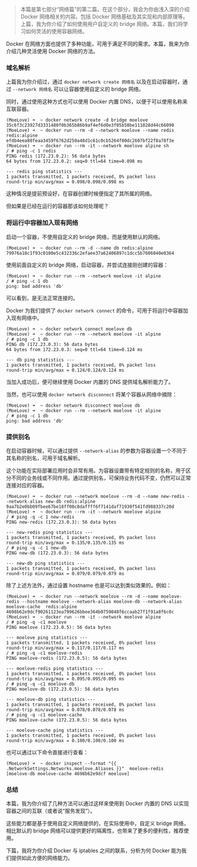 > 本篇是第七部分“网络篇”的第二篇。在这个部分，我会为你由浅入深的介绍 Docker 网络相关的内容。包括 Docker
> 网络基础及其实现和内部原理等。上篇，我为你介绍了如何使用用户自定义的 bridge 网络。本篇，我们将学习如何灵活的使用容器网络。

Docker 在网络方面也提供了多种功能，可用于满足不同的需求。本篇，我来为你介绍几种灵活使用 Docker 网络的方法。

### 域名解析

上篇我为你介绍过，通过 `docker network create 网络名` 以及在启动容器时，通过 `--network 网络名`
可以让容器使用自定义的 bridge 网络。

同时，通过使用这种方式也可以使用 Docker 内置 DNS，以便于可以使用名称来互联容器。

    
    
    (MoeLove) ➜  ~ docker network create -d bridge moelove                                                  
    35c6f3c23927d3331480f0b365b86b9af4ef6d0e3f05b58be111028d44c66090
    (MoeLove) ➜  ~ docker run --rm -d --network moelove --name redis redis:alpine
    efdb4eea88feaa3459f6762d250a48d1c61c0cb5264f00dc2607bf22f8a78f3e
    (MoeLove) ➜  ~ docker run --rm -it --network moelove alpine sh
    / # ping -c 1 redis
    PING redis (172.23.0.2): 56 data bytes
    64 bytes from 172.23.0.2: seq=0 ttl=64 time=0.098 ms
    
    --- redis ping statistics ---
    1 packets transmitted, 1 packets received, 0% packet loss
    round-trip min/avg/max = 0.098/0.098/0.098 ms
    

这种情况是提前预设好，在容器创建时候便指定了其所属的网络。

但如果是已经在运行的容器那该如何处理呢？

### 将运行中容器加入现有网络

启动一个容器，不使用自定义的 bridge 网络，而是使用默认的网络。

    
    
    (MoeLove) ➜  ~ docker run --rm -d --name db redis:alpine
    79976a18c1f93c0100e5c432336c2efaee37a62406897c1dcc5b7606040e0364
    

使用前面自定义的 bridge 网络，启动容器，并尝试连接刚创建的容器：

    
    
    (MoeLove) ➜  ~ docker run --rm --network moelove -it alpine 
    / # ping -c 1 db
    ping: bad address 'db'
    

可以看到，是无法正常连接的。

Docker 为我们提供了 `docker network connect` 的命令，可用于将运行中容器加入现有网络中。

    
    
    (MoeLove) ➜  ~ docker network connect moelove db 
    (MoeLove) ➜  ~ docker run --rm --network moelove -it alpine 
    / # ping -c 1 db
    PING db (172.23.0.3): 56 data bytes
    64 bytes from 172.23.0.3: seq=0 ttl=64 time=0.124 ms
    
    --- db ping statistics ---
    1 packets transmitted, 1 packets received, 0% packet loss
    round-trip min/avg/max = 0.124/0.124/0.124 ms
    

当加入成功后，便可继续使用 Docker 内置的 DNS 提供域名解析能力了。

当然，也可以使用 `docker network disconnect` 将某个容器从网络中摘除：

    
    
    (MoeLove) ➜  ~ docker network disconnect moelove db
    (MoeLove) ➜  ~ docker run --rm --network moelove -it alpine 
    / # ping -c 1 db
    ping: bad address 'db'
    

### 提供别名

在启动容器时候，可以通过提供 `--network-alias` 的参数为容器设置一个不同于其名称的别名，可用于域名解析。

这个功能在实际部署应用时会非常有用。为容器设置带有特定规则的名称，用于区分不同的业务线或不同作用。通过提供别名，可保持业务代码不变，仍然可以正常连接对应的容器。

    
    
    (MoeLove) ➜  ~ docker run --network moelove --rm -d --name new-redis --network-alias new-db redis:alpine
    9aa7b2e0bb09fbee67be18ff00c8daffff6f7141daf71930f541fd988337c20d
    (MoeLove) ➜  ~ docker run --rm -it --network moelove alpine
    / # ping -q -c 1 new-redis
    PING new-redis (172.23.0.3): 56 data bytes
    
    --- new-redis ping statistics ---
    1 packets transmitted, 1 packets received, 0% packet loss
    round-trip min/avg/max = 0.135/0.135/0.135 ms
    / # ping -q -c 1 new-db
    PING new-db (172.23.0.3): 56 data bytes
    
    --- new-db ping statistics ---
    1 packets transmitted, 1 packets received, 0% packet loss
    round-trip min/avg/max = 0.079/0.079/0.079 ms
    

除了上述方法外，通过设置 hostname 也是可以达到类似效果的。例如：

    
    
    (MoeLove) ➜  ~ docker run --network moelove --rm -d --name moelove-redis --hostname moelove --network-alias moelove-db --network-alias moelove-cache  redis:alpine
    4698b62e9dcf90261123ea799626bbee364b0759048f6ccaab27f1f91a8f6c0c
    (MoeLove) ➜  ~ docker run --rm -it --network moelove alpine                                    
    / # ping -q -c1 moelove
    PING moelove (172.23.0.5): 56 data bytes
    
    --- moelove ping statistics ---
    1 packets transmitted, 1 packets received, 0% packet loss
    round-trip min/avg/max = 0.117/0.117/0.117 ms
    / # ping -q -c1 moelove-redis
    PING moelove-redis (172.23.0.5): 56 data bytes
    
    --- moelove-redis ping statistics ---
    1 packets transmitted, 1 packets received, 0% packet loss
    round-trip min/avg/max = 0.095/0.095/0.095 ms
    / # ping -q -c1 moelove-db
    PING moelove-db (172.23.0.5): 56 data bytes
    
    --- moelove-db ping statistics ---
    1 packets transmitted, 1 packets received, 0% packet loss
    round-trip min/avg/max = 0.078/0.078/0.078 ms
    / # ping -q -c1 moelove-cache
    PING moelove-cache (172.23.0.5): 56 data bytes
    
    --- moelove-cache ping statistics ---
    1 packets transmitted, 1 packets received, 0% packet loss
    round-trip min/avg/max = 0.100/0.100/0.100 ms
    

也可以通过以下命令直接进行查看：

    
    
    (MoeLove) ➜  ~ docker inspect --format "{{ .NetworkSettings.Networks.moelove.Aliases }}"  moelove-redis 
    [moelove-db moelove-cache 4698b62e9dcf moelove]
    

### 总结

本篇，我为你介绍了几种方法可以通过这样来使用到 Docker 内置的 DNS 以实现容器之间的互联（或者说“服务发现”）。

这些能力都是基于使用自定义网络提供的，在实际使用中，自定义 bridge 网络，相比默认的 bridge
网络可以提供更好的隔离性，也带来了更多的便利性，推荐使用。

下篇，我将为你介绍 Docker 与 iptables 之间的联系，分析为何 Docker 能为我们提供如此方便的网络能力。

